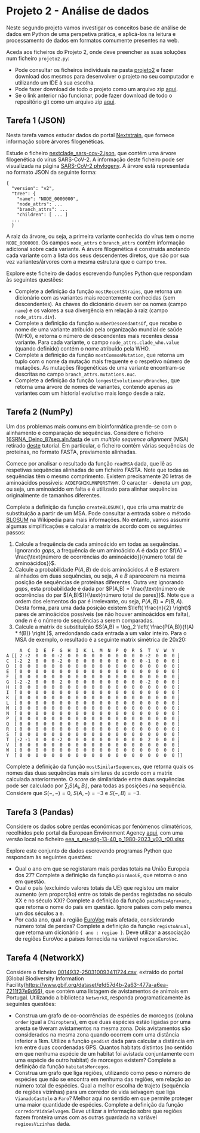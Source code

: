# Projeto 2 - Análise de dados

Neste segundo projeto vamos investigar os conceitos base de análise de dados em Python de uma perspetiva prática, e aplicá-los na leitura e processamento de dados em formatos comumente presentes na web.

Aceda aos ficheiros do Projeto 2, onde deve preencher as suas soluções num ficheiro `projeto2.py`:

- Pode consultar os ficheiros individuais na pasta [projeto2](../scripts/projeto2) e fazer download dos mesmos para desenvolver o projeto no seu computador e utilizando um IDE à sua escolha.
- Pode fazer download de todo o projeto como um arquivo zip [aqui](https://download-directory.github.io/?url=https%3A%2F%2Fgithub.com%2Fhpacheco%2Fprogii%2Ftree%2Fmaster%2Fscripts%2Fprojeto2).
- Se o link anterior não funcionar, pode fazer download de todo o repositório git como um arquivo zip [aqui](https://github.com/hpacheco/progii/archive/refs/heads/master.zip).

## Tarefa 1 (JSON)

Nesta tarefa vamos estudar dados do portal [Nextstrain](https://nextstrain.org/), que fornece informação sobre árvores filogenéticas.

Estude o ficheiro [nextclade_sars-cov-2.json](../scripts/projeto2/dados/nextclade_sars-cov-2.json), que contém uma árvore filogenética do vírus SARS-CoV-2. A informação deste ficheiro pode ser visualizada na página [SARS-CoV-2 phylogeny](https://nextstrain.org/nextclade/sars-cov-2). A árvore está representada no formato JSON da seguinte forma:

```
{
  "version": "v2",
  "tree": {
    "name": "NODE_0000000",
    "node_attrs": ...
    "branch_attrs": ...
    "children": [ ... ]
  ...
  }
```

A raiz da árvore, ou seja, a primeira variante conhecida do vírus tem o nome `NODE_0000000`.
Os campos `node_attrs` e `branch_attrs` contêm informação adicional sobre cada variante.
A árvore filogenética é construída anotando cada variante com a lista dos seus descendentes diretos, que são por sua vez variantes/árvores com a mesma estrutura que o campo `tree`.

Explore este ficheiro de dados escrevendo funções Python que respondam às seguintes questões:

* Complete a definição da função `mostRecentStrains`, que retorna um dicionário com as variantes mais recentemente conhecidas (sem descendentes). As chaves do dicionário devem ser os nomes (campo `name`) e os valores a sua divergência em relação à raiz (campo `node_attrs.div`).
* Complete a definição da função `numberDescendantsOf`, que recebe o nome de uma variante atribuído pela organização mundial de saúde (WHO), e retorna o número de descendentes mais recentes dessa variante. Para cada variante, o campo `node_attrs.clade_who.value` (quando definido) contém o nome atribuído pela WHO.
* Complete a definição da função `mostCommonMutation`, que retorna um tuplo com o nome da mutação mais frequente e o respetivo número de mutações. As mutações filogenéticas de uma variante encontram-se descritas no campo `branch_attrs.mutations.nuc`.
* Complete a definição da função `longestEvolutionaryBranches`, que retorna uma árvore de nomes de variantes, contendo apenas as variantes com um historial evolutivo mais longo desde a raiz.

## Tarefa 2 (NumPy)

Um dos problemas mais comuns em bioinformática prende-se com o alinhamento e comparação de sequências. Considere o ficheiro [16SRNA_Deino_87seq.aln.fasta](../scripts/projeto2/dados/16SRNA_Deino_87seq.aln.fasta) de um *multiple sequence alignment* (MSA) retirado [deste](https://www.ncbi.nlm.nih.gov/tools/msaviewer/tutorial1/) tutorial. Em particular, o ficheiro contém várias sequências de proteínas, no formato FASTA, previamente alinhadas.

Comece por analisar o resultado da função `readMSA` dada, que lê as respetivas sequências alinhadas de um ficheiro FASTA. Note que todas as sequências têm o mesmo comprimento. Existem precisamente 20 letras de aminoácidos possíveis: `ACDEFGHIKLMNPQRSTVWY`. O caracter `-` denota um *gap*, ou seja, um aminoácido em falta e é utilizado para alinhar sequências originalmente de tamanhos diferentes.

Complete a definição da função `createBLOSUM()`, que cria uma matriz de substituição a partir de um MSA. Pode consultar a entrada sobre o método [BLOSUM](https://en.wikipedia.org/wiki/BLOSUM) na Wikipedia para mais informações. No entanto, vamos assumir algumas simplificações e calcular a matrix de acordo com os seguintes passos:

1. Calcule a frequência de cada aminoácido em todas as sequências. Ignorando *gaps*, a frequência de um aminoácido $A$ é dada por $f(A) = \frac{\text{número de ocorrências do aminoácido}}{número total de aminoácidos}}$.
2. Calcule a probabilidade $P(A,B)$ de dois aminoácidos $A$ e $B$ estarem alinhados em duas sequências, ou seja, $A$ e $B$ aparecerem na mesma posição de sequências de proteínas diferentes. Outra vez ignorando *gaps*, esta probabilidade é dada por $P(A,B) = \frac{\text{número de ocorrências do par $(A,B)$}}{\text{número total de pares}}$. Note que a ordem dos elementos do par é irrelevante, ou seja, $P(A,B) = P(B,A)$. Desta forma, para uma dada posição existem $\left( \frac{n}{2} \right)$ pares de aminoácidos possíveis (se não houver aminoácidos em falta), onde $n$ é o número de sequências a serem comparadas.
3. Calcule a matrix de substituição $S(A,B) = \log_2 \left( \frac{P(A,B)}{f(A) * f(B)} \right )$, arredondando cada entrada a um valor inteiro. Para o MSA de exemplo, o resultado é a seguinte matrix simétrica de $20x20$:


```
     A  C  D  E  F  G  H  I  K  L  M  N  P  Q  R  S  T  V  W  Y
A [[ 2 -2  0  0  0 -2  0  0  0  0  0  0  0  0  0  0 -2  0  0  0 ]
C  [-2  2  0  0  0 -2  0  0  0  0  0  0  0  0  0  0 -1  0  0  0 ]
D  [ 0  0  0  0  0  0  0  0  0  0  0  0  0  0  0  0  0  0  0  0 ]
E  [ 0  0  0  0  0  0  0  0  0  0  0  0  0  0  0  0  0  0  0  0 ]
F  [ 0  0  0  0  0  0  0  0  0  0  0  0  0  0  0  0  0  0  0  0 ]
G  [-2 -2  0  0  0  2  0  0  0  0  0  0  0  0  0  0 -2  0  0  0 ]
H  [ 0  0  0  0  0  0  0  0  0  0  0  0  0  0  0  0  0  0  0  0 ]
I  [ 0  0  0  0  0  0  0  0  0  0  0  0  0  0  0  0  0  0  0  0 ]
K  [ 0  0  0  0  0  0  0  0  0  0  0  0  0  0  0  0  0  0  0  0 ]
L  [ 0  0  0  0  0  0  0  0  0  0  0  0  0  0  0  0  0  0  0  0 ]
M  [ 0  0  0  0  0  0  0  0  0  0  0  0  0  0  0  0  0  0  0  0 ]
N  [ 0  0  0  0  0  0  0  0  0  0  0  0  0  0  0  0  0  0  0  0 ]
P  [ 0  0  0  0  0  0  0  0  0  0  0  0  0  0  0  0  0  0  0  0 ]
Q  [ 0  0  0  0  0  0  0  0  0  0  0  0  0  0  0  0  0  0  0  0 ]
R  [ 0  0  0  0  0  0  0  0  0  0  0  0  0  0  0  0  0  0  0  0 ]
S  [ 0  0  0  0  0  0  0  0  0  0  0  0  0  0  0  0  0  0  0  0 ]
T  [-2 -1  0  0  0 -2  0  0  0  0  0  0  0  0  0  0  2  0  0  0 ]
V  [ 0  0  0  0  0  0  0  0  0  0  0  0  0  0  0  0  0  0  0  0 ]
W  [ 0  0  0  0  0  0  0  0  0  0  0  0  0  0  0  0  0  0  0  0 ]
Y  [ 0  0  0  0  0  0  0  0  0  0  0  0  0  0  0  0  0  0  0  0 ]]
```

Complete a definição da função `mostSimilarSequences`, que retorna quais os nomes das duas sequências mais similares de acordo com a matrix calculada anteriormente. O *score* de similaridade entre duas sequências pode ser calculado por $\sum_i S(A_i,B_i)$, para todas as posições $i$ na sequência. Considere que $S(-,-)=0$, $S(A,-)=-3$ e $S(-,B)=-3$.

## Tarefa 3 (Pandas)

Considere os dados sobre perdas económicas por fenómenos climatéricos, recolhidos pelo portal da European Environment Agency [aqui](https://www.eea.europa.eu/en/datahub/datahubitem-view/1fac8253-3df7-4408-b5fa-a6f2dc524182), com uma versão local no ficheiro [eea_s_eu-sdg-13-40_p_1980-2023_v03_r00.xlsx](../scripts/projeto2/dados/eea_s_eu-sdg-13-40_p_1980-2023_v03_r00.xlsx)

Explore este conjunto de dados escrevendo programas Python que respondam às seguintes questões:

* Qual o ano em que se registaram mais perdas totais na União Europeia dos 27? Complete a definição da função `piorAnoUE`, que retorna o ano em questão.
* Qual o país (excluindo valores totais da UE) que registou um maior aumento (em proporção) entre os totais de perdas registadas no século XX e no século XXI? Complete a definição da função `paisMaisAgravado`, que retorna o nome do país em questão. Ignore países com pelo menos um dos séculos a `0`.
* Por cada ano, qual a região [EuroVoc](https://en.wikipedia.org/wiki/EuroVoc) mais afetada, considerando número total de perdas? Complete a definição da função `registoAnual`, que retorna um dicionário `{ ano : regiao }`. Deve utilizar a associação de regiões EuroVoc a países fornecida na variável `regioesEuroVoc`.

## Tarefa 4 (NetworkX)

Considere o ficheiro [0014932-250310093411724.csv](../scripts/projeto2/dados/0014932-250310093411724.csv), extraído do portal [Global Biodiversity Information Facility(https://www.gbif.org/dataset/efd57d4b-2a63-477a-a6ea-7211f37e9d66), que contém uma listagem de avistamentos de animais em Portugal. Utilizando a biblioteca `NetworkX`, responda programaticamente às seguintes questões:

* Construa um grafo de co-ocorrências de espécies de morcegos (coluna `order` igual a `Chiroptera`), em que duas espécies estão ligadas por uma aresta se tiveram avistamentos na mesma zona. Dois avistamentos são considerados na mesma zona quando ocorrem com uma distância inferior a 1km. Utilize a função `geodist` dada para calcular a distância em km entre duas coordenadas GPS. Quantos habitats distintos (no sentido em que nenhuma espécie de um habitat foi avistada conjuntamente com uma espécie de outro habitat) de morcegos existem? Complete a definição da função `habitatsMorcegos`.
* Construa um grafo que liga regiões, utilizando como peso o número de espécies que não se encontra em nenhuma das regiões, em relação ao número total de espécies. Qual a melhor escolha de trajeto (sequência de regiões vizinhas) para um corredor de vida selvagem que liga `VianadoCastelo` a `Faro`? Melhor aqui no sentido em que permite proteger uma maior quantidade de espécies. Complete a definição da função `corredorVidaSelvagem`. Deve utilizar a informação sobre que regiões fazem fronteira umas com as outras guardada na variável `regioesVizinhas` dada.



